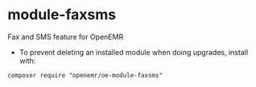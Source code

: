 # module-faxsms
Fax and SMS feature for OpenEMR
- To prevent deleting an installed module when doing upgrades, install with:

`composer require "openemr/oe-module-faxsms"`
